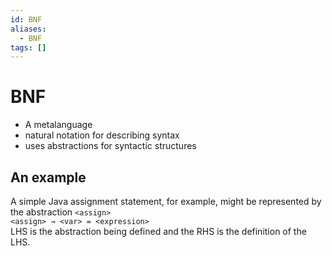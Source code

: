 ```yaml
---
id: BNF
aliases:
  - BNF
tags: []
---
```


# BNF
- A metalanguage  
- natural notation for describing syntax
- uses abstractions for syntactic structures

## An example 
A simple Java assignment statement, for example, might be represented by the abstraction `<assign>`  
`<assign> → <var> = <expression> `  
LHS is the abstraction being defined and the RHS is the definition of the LHS.  


